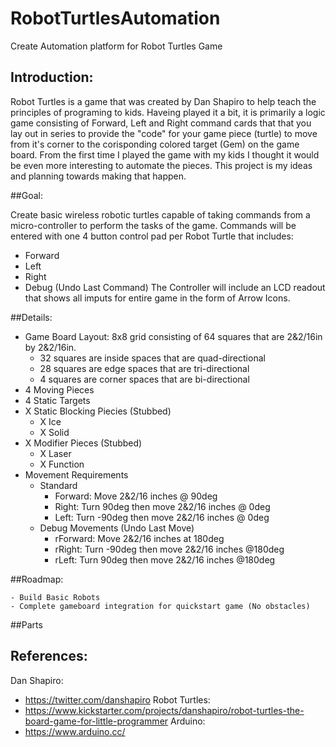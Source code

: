 # RobotTurtlesAutomation
Create Automation platform for Robot Turtles Game

## Introduction:

Robot Turtles is a game that was created by Dan Shapiro to help teach the principles of programing to kids.  Haveing played it a bit, it is primarily a logic game consisting of Forward, Left and Right command cards that that you lay out in series to provide the "code" for your game piece (turtle) to move from it's corner to the corisponding colored target (Gem) on the game board.  From the first time I played the game with my kids I thought it would be even more interesting to automate the pieces.  This project is my ideas and planning towards making that happen.

##Goal:

Create basic wireless robotic turtles capable of taking commands from a micro-controller to perform the tasks of the game.  Commands will be entered with one 4 button control pad per Robot Turtle that includes:
- Forward
- Left
- Right
- Debug (Undo Last Command)
The Controller will include an LCD readout that shows all imputs for entire game in the form of Arrow Icons.

##Details:

- Game Board Layout: 8x8 grid consisting of 64 squares that are 2&2/16in by 2&2/16in.
	- 32 squares are inside spaces that are quad-directional
	- 28 squares are edge spaces that are tri-directional	
	- 4 squares are corner spaces that are bi-directional
- 4 Moving Pieces
- 4 Static Targets
- X Static Blocking Piecies (Stubbed)
	- X Ice
	- X Solid
- X Modifier Pieces (Stubbed)
	- X Laser
	- X Function
- Movement Requirements
	- Standard
		- Forward:  Move 2&2/16 inches @ 90deg
		- Right:  Turn 90deg then move 2&2/16 inches @ 0deg
		- Left:  Turn -90deg then move 2&2/16 inches @ 0deg
	- Debug Movements (Undo Last Move)
		- rForward:  Move 2&2/16 inches at 180deg
		- rRight:  Turn -90deg then move 2&2/16 inches @180deg
		- rLeft:  Turn 90deg then move 2&2/16 inches @180deg

##Roadmap:

	- Build Basic Robots
	- Complete gameboard integration for quickstart game (No obstacles)


##Parts





## References:
Dan Shapiro:
- https://twitter.com/danshapiro
Robot Turtles:
- https://www.kickstarter.com/projects/danshapiro/robot-turtles-the-board-game-for-little-programmer
Arduino:
- https://www.arduino.cc/
